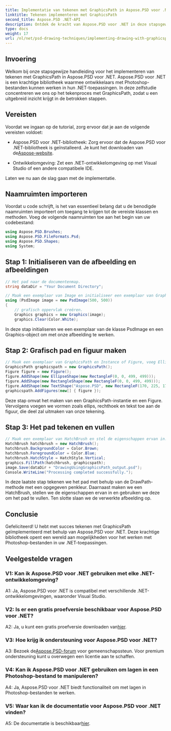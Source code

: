 ```yaml
---
title: Implementatie van tekenen met GraphicsPath in Aspose.PSD voor .NET
linktitle: Tekenen implementeren met GraphicsPath
second_title: Aspose.PSD .NET-API
description: Ontdek de kracht van Aspose.PSD voor .NET in deze stapsgewijze zelfstudie over tekenen met GraphicsPath. Verbeter uw .NET-toepassingen met geavanceerde Photoshop-bestandsmanipulatie.
type: docs
weight: 17
url: /nl/net/psd-drawing-techniques/implementing-drawing-with-graphicspath/
---
```

## Invoering

Welkom bij onze stapsgewijze handleiding voor het implementeren van tekenen met GraphicsPath in Aspose.PSD voor .NET. Aspose.PSD voor .NET is een krachtige bibliotheek waarmee ontwikkelaars met Photoshop-bestanden kunnen werken in hun .NET-toepassingen. In deze zelfstudie concentreren we ons op het tekenproces met GraphicsPath, zodat u een uitgebreid inzicht krijgt in de betrokken stappen.

## Vereisten

Voordat we ingaan op de tutorial, zorg ervoor dat je aan de volgende vereisten voldoet:

-  Aspose.PSD voor .NET-bibliotheek: Zorg ervoor dat de Aspose.PSD voor .NET-bibliotheek is geïnstalleerd. Je kunt het downloaden van de[Aspose-website](https://releases.aspose.com/psd/net/).

- Ontwikkelomgeving: Zet een .NET-ontwikkelomgeving op met Visual Studio of een andere compatibele IDE.

Laten we nu aan de slag gaan met de implementatie.

## Naamruimten importeren

Voordat u code schrijft, is het van essentieel belang dat u de benodigde naamruimten importeert om toegang te krijgen tot de vereiste klassen en methoden. Voeg de volgende naamruimten toe aan het begin van uw codebestand:

```csharp
using Aspose.PSD.Brushes;
using Aspose.PSD.FileFormats.Psd;
using Aspose.PSD.Shapes;
using System;
```

## Stap 1: Initialiseren van de afbeelding en afbeeldingen

```csharp
// Het pad naar de documentenmap.
string dataDir = "Your Document Directory";

// Maak een exemplaar van Image en initialiseer een exemplaar van Graphics
using (PsdImage image = new PsdImage(500, 500))
{
    // grafisch oppervlak creëren.
    Graphics graphics = new Graphics(image);
    graphics.Clear(Color.White);
```

In deze stap initialiseren we een exemplaar van de klasse PsdImage en een Graphics-object om met onze afbeelding te werken.

## Stap 2: Grafisch pad en figuur maken

```csharp
// Maak een exemplaar van GraphicsPath en Instance of Figure, voeg EllipseShape, RectangleShape en TextShape toe aan de figuur
GraphicsPath graphicspath = new GraphicsPath();
Figure figure = new Figure();
figure.AddShape(new EllipseShape(new RectangleF(0, 0, 499, 499)));
figure.AddShape(new RectangleShape(new RectangleF(0, 0, 499, 499)));
figure.AddShape(new TextShape("Aspose.PSD", new RectangleF(170, 225, 170, 100), new Font("Arial", 20), StringFormat.GenericTypographic));
graphicspath.AddFigures(new[] { figure });
```

Deze stap omvat het maken van een GraphicsPath-instantie en een Figure. Vervolgens voegen we vormen zoals ellips, rechthoek en tekst toe aan de figuur, die deel zal uitmaken van onze tekening.

## Stap 3: Het pad tekenen en vullen

```csharp
// Maak een exemplaar van HatchBrush en stel de eigenschappen ervan in. Vul het pad door de penseel- en GraphicsPath-objecten op te geven
HatchBrush hatchbrush = new HatchBrush();
hatchbrush.BackgroundColor = Color.Brown;
hatchbrush.ForegroundColor = Color.Blue;
hatchbrush.HatchStyle = HatchStyle.Vertical;
graphics.FillPath(hatchbrush, graphicspath);
image.Save(dataDir + "DrawingUsingGraphicsPath_output.psd");
Console.WriteLine("Processing completed successfully.");
```

In deze laatste stap tekenen we het pad met behulp van de DrawPath-methode met een opgegeven penkleur. Daarnaast maken we een HatchBrush, stellen we de eigenschappen ervan in en gebruiken we deze om het pad te vullen. Ten slotte slaan we de verwerkte afbeelding op.

## Conclusie

Gefeliciteerd! U hebt met succes tekenen met GraphicsPath geïmplementeerd met behulp van Aspose.PSD voor .NET. Deze krachtige bibliotheek opent een wereld aan mogelijkheden voor het werken met Photoshop-bestanden in uw .NET-toepassingen.

## Veelgestelde vragen

### V1: Kan ik Aspose.PSD voor .NET gebruiken met elke .NET-ontwikkelomgeving?

A1: Ja, Aspose.PSD voor .NET is compatibel met verschillende .NET-ontwikkelomgevingen, waaronder Visual Studio.

### V2: Is er een gratis proefversie beschikbaar voor Aspose.PSD voor .NET?

 A2: Ja, u kunt een gratis proefversie downloaden van[hier](https://releases.aspose.com/).

### V3: Hoe krijg ik ondersteuning voor Aspose.PSD voor .NET?

 A3: Bezoek de[Aspose.PSD-forum](https://forum.aspose.com/c/psd/34) voor gemeenschapssteun. Voor premium ondersteuning kunt u overwegen een licentie aan te schaffen.

### V4: Kan ik Aspose.PSD voor .NET gebruiken om lagen in een Photoshop-bestand te manipuleren?

A4: Ja, Aspose.PSD voor .NET biedt functionaliteit om met lagen in Photoshop-bestanden te werken.

### V5: Waar kan ik de documentatie voor Aspose.PSD voor .NET vinden?

 A5: De documentatie is beschikbaar[hier](https://reference.aspose.com/psd/net/).